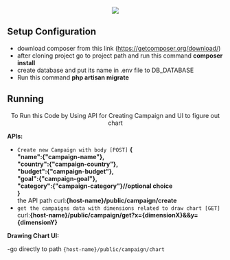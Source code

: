<p align="center"><img src="https://laravel.com/assets/img/components/logo-laravel.svg"></p>

## Setup Configuration
- download composer from this link (https://getcomposer.org/download/)
- after cloning project go to project path and run this command <b>composer install</b>
- create database and put its name in .env file to DB_DATABASE
- Run this command <b>php artisan migrate</b>


## Running

<p align="center">To Run this Code by Using API for Creating Campaign and UI to figure out chart</p>

<b>APIs:</b><br/>

- `Create new Campaign with body [POST]` <b>{<br/>
"name":{"campaign-name"},<br/>
"country":{"campaign-country"},<br/>
"budget":{"campaign-budget"},<br/>
"goal":{"campaign-goal"},<br/>
"category":{"campaign-category"}//optional choice<br/>
}<br/></b>
the API path curl:<b>{host-name}/public/campaign/create</b>
- `get the campaigns data with dimensions related to draw chart [GET]` <br/> curl:<b>{host-name}/public/campaign/get?x={dimensionX}&&y={dimensionY}</b>


<b>Drawing Chart UI:</b><br/>

-go directly to path `{host-name}/public/campaign/chart`

